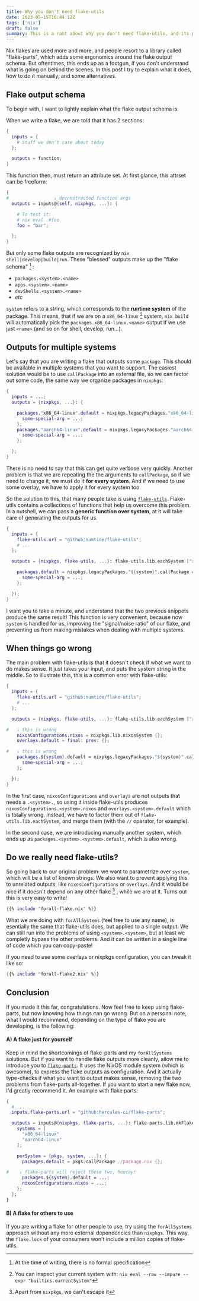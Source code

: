 ```yaml
---
title: Why you don't need flake-utils
date: 2023-05-15T16:44:12Z
tags: ['nix']
draft: false
summary: This is a rant about why you don't need flake-utils, and its pitfalls
---
```


Nix flakes are used more and more, and people resort to a library called "flake-parts", which adds some ergonomics around the flake output schema. But oftentimes, this ends up as a footgun, if you don't understand what is going on behind the scenes. In this post I try to explain what it does, how to do it manually, and some alternatives.

## Flake output schema

To begin with, I want to lightly explain what the flake output schema is.

When we write a flake, we are told that it has 2 sections:

```nix
{
  inputs = {
    # Stuff we don't care about today
  };

  outputs = function;
}
```

This function then, must return an attribute set. At first glance, this attrset can be freeform:
```nix
{
#                 ↓ deconstructed function args
  outputs = inputs@{self, nixpkgs, ...}: {

    # To test it:
    # nix eval .#foo
    foo = "bar";

  };
}
```

But only some flake outputs are recognized by `nix shell|develop|build|run`.
These "blessed" outputs make up the "flake schema" [^1] :

- `packages.<system>.<name>`
- `apps.<system>.<name>`
- `devShells.<system>.<name>`
- *etc*

`system` refers to a string, which corresponds to the **runtime system** of the package. This means, that if we are on a `x86_64-linux` [^2] system, `nix build` will automatically pick the `packages.x86_64-linux.<name>` output if we use just `<name>` (and so on for shell, develop, run...).


## Outputs for multiple systems

Let's say that you are writing a flake that outputs some `package`. This should be available in multiple systems that you want to support. The easiest solution would be to use `callPackage` into an external file, so we can factor out some code, the same way we organize packages in `nixpkgs`:

```nix
{
  inputs = ...;
  outputs = {nixpkgs, ...}: {

    packages."x86_64-linux".default = nixpkgs.legacyPackages."x86_64-linux".callPackage ./package.nix {
      some-special-arg = ...;
    };
    packages."aarch64-linux".default = nixpkgs.legacyPackages."aarch64-linux".callPackage ./package.nix {
      some-special-arg = ...;
    };

  };
}
```

There is no need to say that this can get quite verbose very quickly. Another problem is that we are repeating the the arguments to `callPackage`, so if we need to change it, we must do it **for every system**. And if we need to use some overlay, we have to apply it for every system too.

So the solution to this, that many people take is using [`flake-utils`](https://github.com/numtide/flake-utils). Flake-utils contains a collections of functions that help us overcome this problem. In a nutshell, we can pass a **generic function over system**, at it will take care of generating the outputs for us.

```nix
{
  inputs = {
    flake-utils.url = "github:numtide/flake-utils";
    # ...
  };

  outputs = {nixpkgs, flake-utils, ...}: flake-utils.lib.eachSystem ["x86_64-linux" "aarch64-linux"] (system: {

    packages.default = nixpkgs.legacyPackages."${system}".callPackage = ./pacakge.nix {
      some-special-arg = ...;
    };

  });
}
```

I want you to take a minute, and understand that the two previous snippets produce the same result!
This function is very convenient, because now `system` is handled for us, improving the "signal/noise ratio" of our flake, and preventing us from making mistakes when dealing with multiple systems.

## When things go wrong

The main problem with flake-utils is that it doesn't check if what we want to do makes sense. It just takes your input, and puts the system string in the middle. So to illustrate this, this is a common error with flake-utils:

```nix
{
  inputs = {
    flake-utils.url = "github:numtide/flake-utils";
    # ...
  };

  outputs = {nixpkgs, flake-utils, ...}: flake-utils.lib.eachSystem ["x86_64-linux" "aarch64-linux"] (system: {

#   ↓ this is wrong
    nixosConfigurations.nixos = nixpkgs.lib.nixosSystem {};
    overlays.default = final: prev: {};

#   ↓ this is wrong
    packages.${system}.default = nixpkgs.legacyPackages."${system}".callPackage = ./pacakge.nix {
      some-special-arg = ...;
    };

  });
}
```

In the first case, `nixosConfigurations` and `overlays` are not outputs that needs a `.<system>.`, so using it inside flake-utils produces `nixosConfigurations.<system>.nixos` and `overlays.<system>.default` which is totally wrong. Instead, we have to factor them out of `flake-utils.lib.eachSystem`, and merge them (with the `//` operator, for example).

In the second case, we are introducing manually another system, which ends up as `packages.<system>.<system>.default`, which is also wrong.

## Do we really need flake-utils?

So going back to our original problem: we want to parametrize over `system`, which will be a list of known strings. We also want to prevent applying this to unrelated outputs, like `nixosConfigurations` or `overlays`. And it would be nice if it doesn't depend on any other flake [^3] , while we are at it. Turns out this is very easy to write!

```nix
{{% include "forall-flake.nix" %}}
```

What we are doing with `forAllSystems` (feel free to use any name), is esentially the same that flake-utils does, but applied to a single output. We can still run into the problems of using `<system>.<system>`, but at least we completly bypass the other problems. And it can be written in a single line of code which you can copy-paste!

If you need to use some overlays or nixpkgs configuration, you can tweak it like so:

```nix
{{% include "forall-flake2.nix" %}}
```

## Conclusion

If you made it this far, congratulations. Now feel free to keep using flake-parts, but now knowing how things can go wrong. But on a personal note, what I would recommend, depending on the type of flake you are developing, is the following:


#### A) A flake just for yourself

Keep in mind the shortcomings of flake-parts and my `forAllSystems` solutions. But if you want to handle flake outputs more cleanly, allow me to introduce you to [`flake-parts`](https://flake.parts). It uses the NixOS module system (which is awesome), to express the flake outputs as configuration. And it actually type-checks if what you want to output makes sense, removing the two problems from flake-parts all-together. If you want to start a new flake now, I'd greatly recommend it. An example with flake parts:

```nix
{
  # ...
  inputs.flake-parts.url = "github:hercules-ci/flake-parts";

  outputs = inputs@{nixpkgs, flake-parts, ...}: flake-parts.lib.mkFlake {inherit inputs;} {
    systems = [
      "x86_64-linux"
      "aarch64-linux"
    ];

    perSystem = {pkgs, system, ...}: {
      packages.default = pkgs.callPackage ./package.nix {};

#    ↓ flake-parts will reject these two, hooray!
      packages.${system}.default = ...;
      nixosConfigurations.nixos = ...;
    };
  };
}
```

#### B) A flake for others to use

If you are writing a flake for other people to use, try using the `forAllSystems` approach without any more external dependencies than `nixpkgs`. This way, the `flake.lock` of your consumers won't include a million copies of flake-utils.


[^1]: At the time of writing, there is no formal specification
[^2]: You can inspect your current system with: `nix eval --raw --impure --expr "builtins.currentSystem"`
[^3]: Apart from `nixpkgs`, we can't escape it
